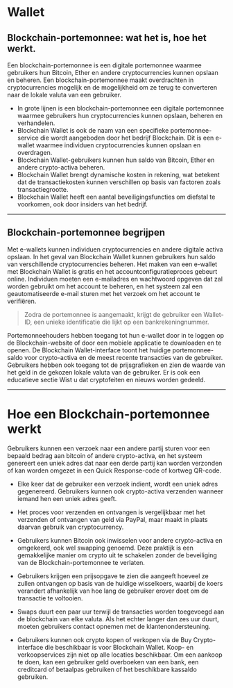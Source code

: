# Wallet
## Blockchain-portemonnee: wat het is, hoe het werkt.

Een blockchain-portemonnee is een digitale portemonnee waarmee gebruikers hun Bitcoin, Ether en andere cryptocurrencies kunnen opslaan en beheren. Een blockchain-portemonnee maakt overdrachten in cryptocurrencies mogelijk en de mogelijkheid om ze terug te converteren naar de lokale valuta van een gebruiker.

- In grote lijnen is een blockchain-portemonnee een digitale portemonnee waarmee gebruikers hun cryptocurrencies kunnen opslaan, beheren en verhandelen.
- Blockchain Wallet is ook de naam van een specifieke portemonnee-service die wordt aangeboden door het bedrijf Blockchain. Dit is een e-wallet waarmee individuen cryptocurrencies kunnen opslaan en overdragen.
- Blockchain Wallet-gebruikers kunnen hun saldo van Bitcoin, Ether en andere crypto-activa beheren.
- Blockchain Wallet brengt dynamische kosten in rekening, wat betekent dat de transactiekosten kunnen verschillen op basis van factoren zoals transactiegrootte.
- Blockchain Wallet heeft een aantal beveiligingsfuncties om diefstal te voorkomen, ook door insiders van het bedrijf.

---
## Blockchain-portemonnee begrijpen
Met e-wallets kunnen individuen cryptocurrencies en andere digitale activa opslaan. In het geval van Blockchain Wallet kunnen gebruikers hun saldo van verschillende cryptocurrencies beheren.
Het maken van een e-wallet met Blockchain Wallet is gratis en het accountconfiguratieproces gebeurt online. Individuen moeten een e-mailadres en wachtwoord opgeven dat zal worden gebruikt om het account te beheren, en het systeem zal een geautomatiseerde e-mail sturen met het verzoek om het account te verifiëren.
> Zodra de portemonnee is aangemaakt, krijgt de gebruiker een Wallet-ID, een unieke identificatie die lijkt op een bankrekeningnummer.

Portemonneehouders hebben toegang tot hun e-wallet door in te loggen op de Blockchain-website of door een mobiele applicatie te downloaden en te openen.
De Blockchain Wallet-interface toont het huidige portemonnee-saldo voor crypto-activa en de meest recente transacties van de gebruiker. Gebruikers hebben ook toegang tot de prijsgrafieken en zien de waarde van het geld in de gekozen lokale valuta van de gebruiker. Er is ook een educatieve sectie Wist u dat cryptofeiten en nieuws worden gedeeld.

---
# Hoe een Blockchain-portemonnee werkt
Gebruikers kunnen een verzoek naar een andere partij sturen voor een bepaald bedrag aan bitcoin of andere crypto-activa, en het systeem genereert een uniek adres dat naar een derde partij kan worden verzonden of kan worden omgezet in een Quick Response-code of kortweg QR-code.

- Elke keer dat de gebruiker een verzoek indient, wordt een uniek adres gegenereerd. Gebruikers kunnen ook crypto-activa verzenden wanneer iemand hen een uniek adres geeft.

- Het proces voor verzenden en ontvangen is vergelijkbaar met het verzenden of ontvangen van geld via PayPal, maar maakt in plaats daarvan gebruik van cryptocurrency.

- Gebruikers kunnen Bitcoin ook inwisselen voor andere crypto-activa en omgekeerd, ook wel swapping genoemd. Deze praktijk is een gemakkelijke manier om crypto uit te schakelen zonder de beveiliging van de Blockchain-portemonnee te verlaten.

- Gebruikers krijgen een prijsopgave te zien die aangeeft hoeveel ze zullen ontvangen op basis van de huidige wisselkoers, waarbij de koers verandert afhankelijk van hoe lang de gebruiker erover doet om de transactie te voltooien.

- Swaps duurt een paar uur terwijl de transacties worden toegevoegd aan de blockchain van elke valuta. Als het echter langer dan zes uur duurt, moeten gebruikers contact opnemen met de klantenondersteuning.

- Gebruikers kunnen ook crypto kopen of verkopen via de Buy Crypto-interface die beschikbaar is voor Blockchain Wallet. Koop- en verkoopservices zijn niet op alle locaties beschikbaar. Om een aankoop te doen, kan een gebruiker geld overboeken van een bank, een creditcard of betaalpas gebruiken of het beschikbare kassaldo gebruiken.